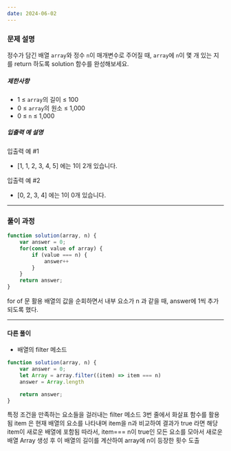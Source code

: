 ```yaml
---
date: 2024-06-02
---
```

### 문제 설명 
정수가 담긴 배열 `array`와 정수 `n`이 매개변수로 주어질 때, `array`에 `n`이 몇 개 있는 지를 return 하도록 solution 함수를 완성해보세요.
##### 제한사항

- 1 ≤ `array`의 길이 ≤ 100
- 0 ≤ `array`의 원소 ≤ 1,000
- 0 ≤ `n` ≤ 1,000

##### 입출력 예 설명

입출력 예 #1

- [1, 1, 2, 3, 4, 5] 에는 1이 2개 있습니다.

입출력 예 #2

- [0, 2, 3, 4] 에는 1이 0개 있습니다.
---------------
### 풀이 과정 
```js
function solution(array, n) {
    var answer = 0;
    for(const value of array) {
        if (value === n) {
            answer++
        }
    }
    return answer;
}
```
for of 문 활용 
배열의 값을 순회하면서 내부 요소가 n 과 같을 때, answer에 1씩 추가되도록 했다. 

-------------
#### 다른 풀이 
- 배열의 filter 메소드 
```js
function solution(array, n) {
    var answer = 0;
    let Array = array.filter((item) => item === n)
    answer = Array.length

    return answer;
}
```
특정 조건을 만족하는 요소들을 걸러내는 filter 메소드 
3번 줄에서 화살표 함수를 활용됨
item 은 현재 배열의 요소를 나타내며 item을 n과 비교하여 결과가 true 라면 해당 item이 새로운 배열에 포함됨 
따라서, item=== n이 true인 모든 요소를 모아서 새로운 배열 Array 생성 후 이 배열의 길이를 계산하여 array에 n이 등장한 횟수 도출 

